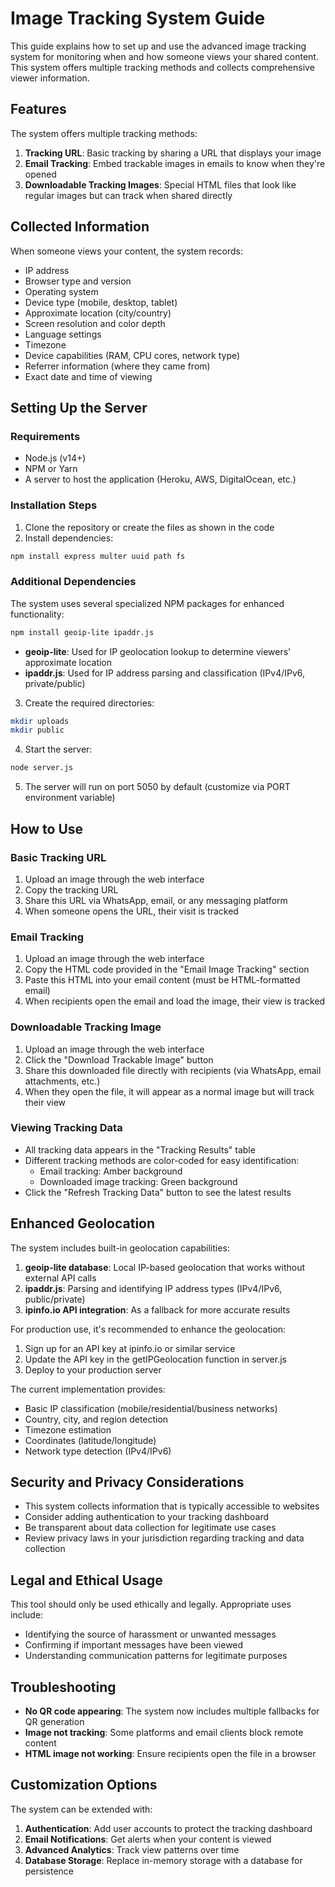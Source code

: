 # Image Tracking System Guide

This guide explains how to set up and use the advanced image tracking system for monitoring when and how someone views your shared content. This system offers multiple tracking methods and collects comprehensive viewer information.

## Features

The system offers multiple tracking methods:

1. **Tracking URL**: Basic tracking by sharing a URL that displays your image
2. **Email Tracking**: Embed trackable images in emails to know when they're opened
3. **Downloadable Tracking Images**: Special HTML files that look like regular images but can track when shared directly

## Collected Information

When someone views your content, the system records:

- IP address
- Browser type and version
- Operating system
- Device type (mobile, desktop, tablet)
- Approximate location (city/country)
- Screen resolution and color depth
- Language settings
- Timezone
- Device capabilities (RAM, CPU cores, network type)
- Referrer information (where they came from)
- Exact date and time of viewing

## Setting Up the Server

### Requirements

- Node.js (v14+)
- NPM or Yarn
- A server to host the application (Heroku, AWS, DigitalOcean, etc.)

### Installation Steps

1. Clone the repository or create the files as shown in the code
2. Install dependencies:

```bash
npm install express multer uuid path fs
```

### Additional Dependencies

The system uses several specialized NPM packages for enhanced functionality:

```bash
npm install geoip-lite ipaddr.js
```

- **geoip-lite**: Used for IP geolocation lookup to determine viewers' approximate location
- **ipaddr.js**: Used for IP address parsing and classification (IPv4/IPv6, private/public)

3. Create the required directories:

```bash
mkdir uploads
mkdir public
```

4. Start the server:

```bash
node server.js
```

5. The server will run on port 5050 by default (customize via PORT environment variable)

## How to Use

### Basic Tracking URL

1. Upload an image through the web interface
2. Copy the tracking URL
3. Share this URL via WhatsApp, email, or any messaging platform
4. When someone opens the URL, their visit is tracked

### Email Tracking

1. Upload an image through the web interface
2. Copy the HTML code provided in the "Email Image Tracking" section
3. Paste this HTML into your email content (must be HTML-formatted email)
4. When recipients open the email and load the image, their view is tracked

### Downloadable Tracking Image

1. Upload an image through the web interface
2. Click the "Download Trackable Image" button
3. Share this downloaded file directly with recipients (via WhatsApp, email attachments, etc.)
4. When they open the file, it will appear as a normal image but will track their view

### Viewing Tracking Data

- All tracking data appears in the "Tracking Results" table
- Different tracking methods are color-coded for easy identification:
  - Email tracking: Amber background
  - Downloaded image tracking: Green background
- Click the "Refresh Tracking Data" button to see the latest results

## Enhanced Geolocation

The system includes built-in geolocation capabilities:

1. **geoip-lite database**: Local IP-based geolocation that works without external API calls
2. **ipaddr.js**: Parsing and identifying IP address types (IPv4/IPv6, public/private)
3. **ipinfo.io API integration**: As a fallback for more accurate results

For production use, it's recommended to enhance the geolocation:

1. Sign up for an API key at ipinfo.io or similar service
2. Update the API key in the getIPGeolocation function in server.js
3. Deploy to your production server

The current implementation provides:
- Basic IP classification (mobile/residential/business networks)
- Country, city, and region detection
- Timezone estimation
- Coordinates (latitude/longitude)
- Network type detection (IPv4/IPv6)

## Security and Privacy Considerations

- This system collects information that is typically accessible to websites
- Consider adding authentication to your tracking dashboard
- Be transparent about data collection for legitimate use cases
- Review privacy laws in your jurisdiction regarding tracking and data collection

## Legal and Ethical Usage

This tool should only be used ethically and legally. Appropriate uses include:

- Identifying the source of harassment or unwanted messages
- Confirming if important messages have been viewed
- Understanding communication patterns for legitimate purposes

## Troubleshooting

- **No QR code appearing**: The system now includes multiple fallbacks for QR generation
- **Image not tracking**: Some platforms and email clients block remote content
- **HTML image not working**: Ensure recipients open the file in a browser

## Customization Options

The system can be extended with:

1. **Authentication**: Add user accounts to protect the tracking dashboard
2. **Email Notifications**: Get alerts when your content is viewed
3. **Advanced Analytics**: Track view patterns over time
4. **Database Storage**: Replace in-memory storage with a database for persistence
